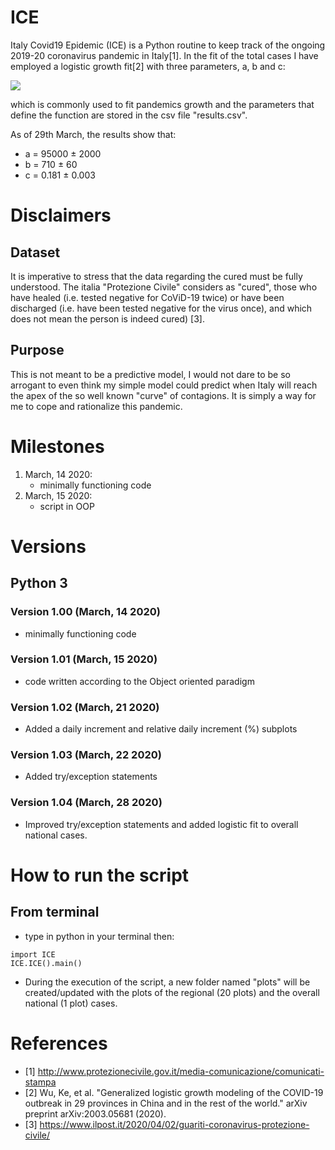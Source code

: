 # ICE
Italy Covid19 Epidemic (ICE) is a Python routine to keep track of the ongoing 2019-20 coronavirus pandemic in Italy[1]. In the fit of the total cases I have employed a logistic growth fit[2] with three parameters, a, b and c:

<img src="https://render.githubusercontent.com/render/math?math=y(t)=\frac{a}{1%20%2B%20be^{-ct}}">
<!-- https://gist.github.com/a-rodin/fef3f543412d6e1ec5b6cf55bf197d7b -->

 which is commonly used to fit pandemics growth and the parameters that define the function are stored in the csv file "results.csv".

 As of 29th March, the results show that:
 - a = 95000 ± 2000
 - b = 710 ± 60
 - c = 0.181 ± 0.003

# Disclaimers

## Dataset
It is imperative to stress that the data regarding the cured must be fully understood. The italia "Protezione Civile" considers as "cured", those who have healed (i.e. tested negative for CoViD-19 twice) or have been discharged (i.e. have been tested negative for the virus once), and which does not mean the person is indeed cured) [3]. 

## Purpose
This is not meant to be a predictive model, I would not dare to be so arrogant to even think my simple model could predict when Italy will reach the apex of the so well known "curve" of contagions. It is simply a way for me to cope and rationalize this pandemic.


# Milestones
1. March, 14 2020:
   - minimally functioning code
2. March, 15 2020:
   - script in OOP

# Versions
## Python 3
### Version 1.00 (March, 14 2020)
- minimally functioning code
### Version 1.01 (March, 15 2020)
- code written according to the Object oriented paradigm
### Version 1.02 (March, 21 2020)
- Added a daily increment and relative daily increment (%) subplots
### Version 1.03 (March, 22 2020)
- Added try/exception statements
### Version 1.04 (March, 28 2020)
- Improved try/exception statements and added logistic fit to overall national cases.

# How to run the script
## From terminal
- type in python in your terminal then:
```
import ICE
ICE.ICE().main()
```
- During the execution of the script, a new folder named "plots" will be created/updated with the plots of the regional (20 plots) and the overall national (1 plot) cases.

# References
- [1] http://www.protezionecivile.gov.it/media-comunicazione/comunicati-stampa
- [2] Wu, Ke, et al. "Generalized logistic growth modeling of the COVID-19 outbreak in 29 provinces in China and in the rest of the world." arXiv preprint arXiv:2003.05681 (2020).
- [3] https://www.ilpost.it/2020/04/02/guariti-coronavirus-protezione-civile/
